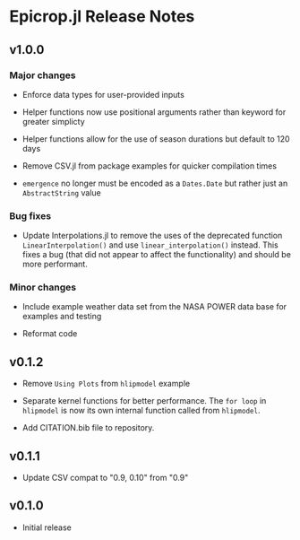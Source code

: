 # Epicrop.jl Release Notes

## v1.0.0

### Major changes

* Enforce data types for user-provided inputs

* Helper functions now use positional arguments rather than keyword for greater simplicty

* Helper functions allow for the use of season durations but default to 120 days

* Remove CSV.jl from package examples for quicker compilation times

* `emergence` no longer must be encoded as a `Dates.Date` but rather just an `AbstractString` value

### Bug fixes

* Update Interpolations.jl to remove the uses of the deprecated function `LinearInterpolation()` and use `linear_interpolation()` instead.
This fixes a bug (that did not appear to affect the functionality) and should be more performant.

### Minor changes

* Include example weather data set from the NASA POWER data base for examples and testing

* Reformat code

## v0.1.2

* Remove `Using Plots` from `hlipmodel` example

* Separate kernel functions for better performance.
The `for loop` in `hlipmodel` is now its own internal function called from `hlipmodel`.

* Add CITATION.bib file to repository.

## v0.1.1

* Update CSV compat to "0.9, 0.10" from "0.9"

## v0.1.0

* Initial release

